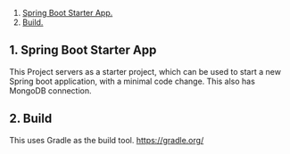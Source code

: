 1. [ Spring Boot Starter App. ](#desc)
2. [ Build. ](#build)

## 1. Spring Boot Starter App
This Project servers as a starter project, which can be used to start a new Spring boot application, with a minimal code change.
This also has MongoDB connection.

## 2. Build

This uses Gradle as the build tool.
https://gradle.org/
